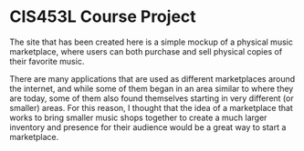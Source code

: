 # CIS453L Course Project
The site that has been created here is a simple mockup of a physical music marketplace, 
where users can both purchase and sell physical copies of their favorite music.

There are many applications that are used as different marketplaces around the internet,
and while some of them began in an area similar to where they are today, some of them
also found themselves starting in very different (or smaller) areas. For this reason,
I thought that the idea of a marketplace that works to bring smaller music shops
together to create a much larger inventory and presence for their audience would be a
great way to start a marketplace.
